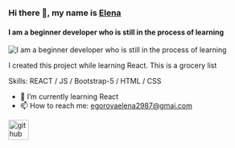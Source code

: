 ### Hi there 👋, my name is <a href="https://gravel-fast-sandpaper.glitch.me/" target="_blank">Elena</a>
#### I am a beginner developer who is still in the process of learning
![I am a beginner developer who is still in the process of learning](https://img.freepik.com/free-vector/tiny-people-gamers-playing-online-video-game-huge-joystick-clock_335657-2448.jpg?w=1380)

I created this project while learning React. This is a grocery list

Skills: REACT / JS / Bootstrap-5 / HTML / CSS

- 🌱 I’m currently learning React 
- 📫 How to reach me: egorovaelena2987@gmai.com 


[<img src='https://cdn.jsdelivr.net/npm/simple-icons@3.0.1/icons/github.svg' alt='github' height='40'>](https://github.com/egorovaelena2987)  
